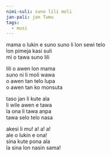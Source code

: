 ```yaml
---
nimi-suli: suno lili moli
jan-pali: jan Tumu
tags:
  - musi
---
```


mama o lukin e suno
suno li lon sewi telo  
lon pimeja kasi suli  
mi o tawa suno lili

lili o awen lon mama  
suno ni li moli wawa  
o awen tan telo lupa  
o awen tan ko monsuta

taso jan li kute ala  
li wile awen e tawa  
la ona li tawa anpa  
tawa selo telo nasa

akesi li mu\! a\! a\! a\!  
ale o lukin e ona\!  
sina kute pona ala  
la sina lon nasin sama\!
